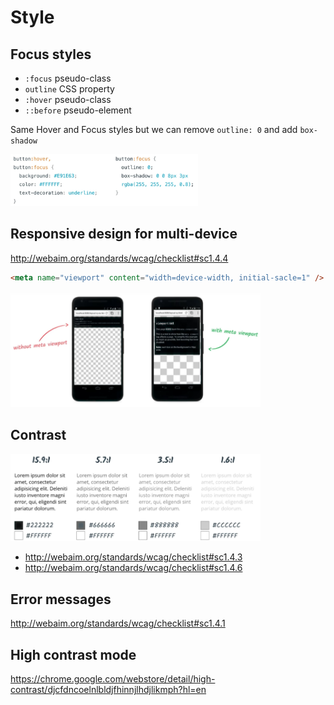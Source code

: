 # Style

## Focus styles

- `:focus` pseudo-class
- `outline` CSS property
- `:hover` pseudo-class
- `::before` pseudo-element

Same Hover and Focus styles but we can remove `outline: 0` and add `box-shadow`

<img src="./../assets/6-style-focus.png" width=300 />

## Responsive design for multi-device

http://webaim.org/standards/wcag/checklist#sc1.4.4

```html
<meta name="viewport" content="width=device-width, initial-sacle=1" />
```

<img src="./../assets/6-style-responsive.png" width=400 >

## Contrast

<img src="./../assets/6-style-contrast.png" width=400 >

- http://webaim.org/standards/wcag/checklist#sc1.4.3
- http://webaim.org/standards/wcag/checklist#sc1.4.6

## Error messages

http://webaim.org/standards/wcag/checklist#sc1.4.1

## High contrast mode

https://chrome.google.com/webstore/detail/high-contrast/djcfdncoelnlbldjfhinnjlhdjlikmph?hl=en
